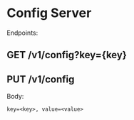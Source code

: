 # Config Server

Endpoints:


GET /v1/config?key={key}
---


PUT /v1/config
---
Body:

    key=<key>, value=<value>